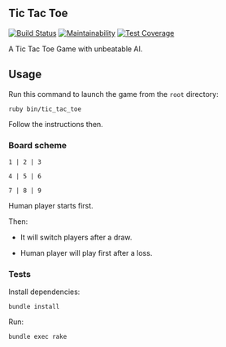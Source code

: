 ## Tic Tac Toe
[![Build Status](https://travis-ci.org/foliea/tic_tac_toe.svg)](https://travis-ci.org/foliea/tic_tac_toe)
[![Maintainability](https://api.codeclimate.com/v1/badges/a63699b495fff3e18420/maintainability)](https://codeclimate.com/github/foliea/tic_tac_toe/maintainability)
[![Test Coverage](https://api.codeclimate.com/v1/badges/a63699b495fff3e18420/test_coverage)](https://codeclimate.com/github/foliea/tic_tac_toe/test_coverage)

A Tic Tac Toe Game with unbeatable AI.

## Usage
Run this command to launch the game from the `root` directory:

    ruby bin/tic_tac_toe

Follow the instructions then.

### Board scheme

    1 | 2 | 3

    4 | 5 | 6

    7 | 8 | 9

Human player starts first.

Then:

* It will switch players after a draw.

* Human player will play first after a loss.

### Tests
Install dependencies:

    bundle install

Run:

    bundle exec rake

